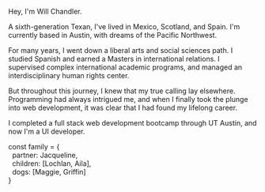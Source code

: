Hey, I'm Will Chandler.

A sixth-generation Texan, I've lived in Mexico, Scotland, and Spain. I'm currently based in Austin, with dreams of the Pacific Northwest.

For many years, I went down a liberal arts and social sciences path. I studied Spanish and earned a Masters in international relations. I supervised complex international academic programs, and managed an interdisciplinary human rights center. 

But throughout this journey, I knew that my true calling lay elsewhere. Programming had always intrigued me, and when I finally took the plunge into web development, it was clear that I had found my lifelong career.

I completed a full stack web development bootcamp through UT Austin, and now I'm a UI developer.

const family = {  
    &nbsp;&nbsp;partner: Jacqueline,  
    &nbsp;&nbsp;children: [Lochlan, Aila],  
    &nbsp;&nbsp;dogs: [Maggie, Griffin]  
}